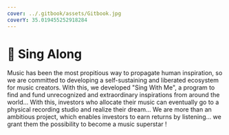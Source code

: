 ```yaml
---
cover: ../.gitbook/assets/Gitbook.jpg
coverY: 35.019455252918284
---
```


# 🎼 Sing Along

Music has been the most propitious way to propagate human inspiration, so we are committed to developing a self-sustaining and liberated ecosystem for music creators. With this, we developed "Sing With Me", a program to find and fund unrecognized and extraordinary inspirations from around the world... With this, investors who allocate their music can eventually go to a physical recording studio and realize their dream... We are more than an ambitious project, which enables investors to earn returns by listening... we grant them the possibility to become a music superstar !

